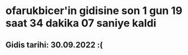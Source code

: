 # ofarukbicer'in gidisine son 1 gun 19 saat 34 dakika 07 saniye kaldi

## Gidis tarihi: 30.09.2022 :(
